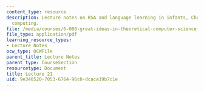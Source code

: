 ```yaml
---
content_type: resource
description: Lecture notes on RSA and language learning in infants, Chomsky, and quantum
  computing.
file: /media/courses/6-080-great-ideas-in-theoretical-computer-science-spring-2008/9e3485207053676496c0dcaca19b7c1e_lec21.pdf
file_type: application/pdf
learning_resource_types:
- Lecture Notes
ocw_type: OCWFile
parent_title: Lecture Notes
parent_type: CourseSection
resourcetype: Document
title: Lecture 21
uid: 9e348520-7053-6764-96c0-dcaca19b7c1e
---
```

